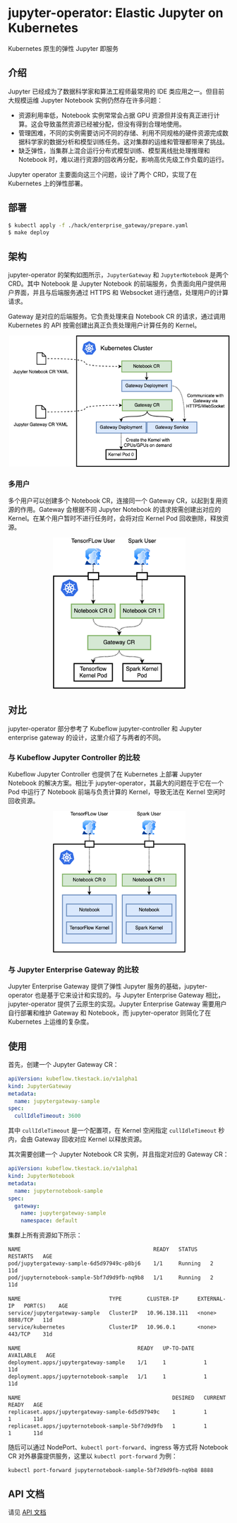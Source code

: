 # jupyter-operator: Elastic Jupyter on Kubernetes

Kubernetes 原生的弹性 Jupyter 即服务

## 介绍

Jupyter 已经成为了数据科学家和算法工程师最常用的 IDE 类应用之一。但目前大规模运维 Jupyter Notebook 实例仍然存在许多问题：

- 资源利用率低，Notebook 实例常常会占据 GPU 资源但并没有真正进行计算。这会导致虽然资源已经被分配，但没有得到合理地使用。
- 管理困难，不同的实例需要访问不同的存储、利用不同规格的硬件资源完成数据科学家的数据分析和模型训练任务。这对集群的运维和管理都带来了挑战。
- 缺乏弹性，当集群上混合运行分布式模型训练、模型离线批处理推理和 Notebook 时，难以进行资源的回收再分配，影响高优先级工作负载的运行。

Jupyter operator 主要面向这三个问题，设计了两个 CRD，实现了在 Kubernetes 上的弹性部署。

## 部署

```bash
$ kubectl apply -f ./hack/enterprise_gateway/prepare.yaml
$ make deploy
```

## 架构

jupyter-operator 的架构如图所示，`JupyterGateway` 和 `JupyterNotebook` 是两个 CRD。其中 Notebook 是 Jupyter Notebook 的前端服务，负责面向用户提供用户界面，并且与后端服务通过 HTTPS 和 Websocket 进行通信，处理用户的计算请求。

Gateway 是对应的后端服务。它负责处理来自 Notebook CR 的请求，通过调用 Kubernetes 的 API 按需创建出真正负责处理用户计算任务的 Kernel。

<p align="center"><img src="docs/images/arch.png" width="500"></p>

### 多用户

多个用户可以创建多个 Notebook CR，连接同一个 Gateway CR，以起到复用资源的作用。Gateway 会根据不同 Jupyter Notebook 的请求按需创建出对应的 Kernel。在某个用户暂时不进行任务时，会将对应 Kernel Pod 回收删除，释放资源。

<p align="center"><img src="docs/images/multiuser.png" width="300"></p>

## 对比

jupyter-operator 部分参考了 Kubeflow jupyter-controller 和 Jupyter enterprise gateway 的设计，这里介绍了与两者的不同。

### 与 Kubeflow Jupyter Controller 的比较

Kubeflow Jupyter Controller 也提供了在 Kubernetes 上部署 Jupyter Notebook 的解决方案。相比于 jupyter-operator，其最大的问题在于它在一个 Pod 中运行了 Notebook 前端与负责计算的 Kernel，导致无法在 Kernel 空闲时回收资源。

<p align="center"><img src="docs/images/kubeflow.png" width="300"></p>

### 与 Jupyter Enterprise Gateway 的比较

Jupyter Enterprise Gateway 提供了弹性 Jupyter 服务的基础，jupyter-operator 也是基于它来设计和实现的。与 Jupyter Enterprise Gateway 相比，jupyter-operator 提供了云原生的实现。Jupyter Enterprise Gateway 需要用户自行部署和维护 Gateway 和 Notebook，而 jupyter-operator 则简化了在 Kubernetes 上运维的复杂度。

## 使用

首先，创建一个 Jupyter Gateway CR：

```yaml
apiVersion: kubeflow.tkestack.io/v1alpha1
kind: JupyterGateway
metadata:
  name: jupytergateway-sample
spec:
  cullIdleTimeout: 3600
```

其中 `cullIdleTimeout` 是一个配置项，在 Kernel 空闲指定 `cullIdleTimeout` 秒内，会由 Gateway 回收对应 Kernel 以释放资源。

其次需要创建一个 Jupyter Notebook CR 实例，并且指定对应的 Gateway CR：

```yaml
apiVersion: kubeflow.tkestack.io/v1alpha1
kind: JupyterNotebook
metadata:
  name: jupyternotebook-sample
spec:
  gateway:
    name: jupytergateway-sample
    namespace: default
```

集群上所有资源如下所示：

```
NAME                                          READY   STATUS    RESTARTS   AGE
pod/jupytergateway-sample-6d5d97949c-p8bj6    1/1     Running   2          11d
pod/jupyternotebook-sample-5bf7d9d9fb-nq9b8   1/1     Running   2          11d

NAME                            TYPE        CLUSTER-IP      EXTERNAL-IP   PORT(S)    AGE
service/jupytergateway-sample   ClusterIP   10.96.138.111   <none>        8888/TCP   11d
service/kubernetes              ClusterIP   10.96.0.1       <none>        443/TCP    31d

NAME                                     READY   UP-TO-DATE   AVAILABLE   AGE
deployment.apps/jupytergateway-sample    1/1     1            1           11d
deployment.apps/jupyternotebook-sample   1/1     1            1           11d

NAME                                                DESIRED   CURRENT   READY   AGE
replicaset.apps/jupytergateway-sample-6d5d97949c    1         1         1       11d
replicaset.apps/jupyternotebook-sample-5bf7d9d9fb   1         1         1       11d
```

随后可以通过 NodePort、`kubectl port-forward`、ingress 等方式将 Notebook CR 对外暴露提供服务，这里以 `kubectl port-forward` 为例：

```
kubectl port-forward jupyternotebook-sample-5bf7d9d9fb-nq9b8 8888
```

## API 文档

请见 [API 文档](docs/api/generated.asciidoc)
